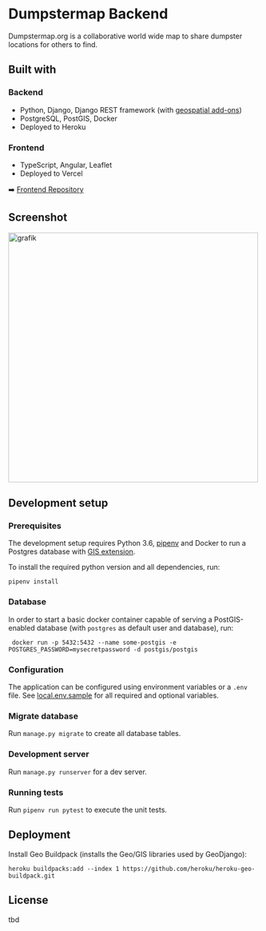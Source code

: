# Dumpstermap Backend
Dumpstermap.org is a collaborative world wide map to share dumpster locations for others to find.

## Built with
### Backend
* Python, Django, Django REST framework (with [geospatial add-ons](https://github.com/openwisp/django-rest-framework-gis))
* PostgreSQL, PostGIS, Docker
* Deployed to Heroku

### Frontend
* TypeScript, Angular, Leaflet
* Deployed to Vercel

➡️ [Frontend Repository](https://github.com/Debakel/dumpstermap-ng)


## Screenshot

<img width="500" alt="grafik" src="https://user-images.githubusercontent.com/2857237/137350812-08b9ad62-106d-46f2-96d0-835f48481363.png">

## Development setup

### Prerequisites

The development setup requires Python 3.6, [pipenv](https://github.com/pypa/pipenv) and Docker to run a Postgres database with [GIS extension](https://postgis.net/).

To install the required python version and all dependencies, run:

    pipenv install

### Database

In order to start a basic docker container capable of serving a PostGIS-enabled database (with `postgres` as default
user and database), run:

     docker run -p 5432:5432 --name some-postgis -e POSTGRES_PASSWORD=mysecretpassword -d postgis/postgis

### Configuration

The application can be configured using environment variables or a `.env` file. See [local.env.sample](local.env.sample) for all required and
optional variables.

### Migrate database

Run `manage.py migrate` to create all database tables.

### Development server

Run `manage.py runserver` for a dev server.

### Running tests
Run `pipenv run pytest` to execute the unit tests.


## Deployment

Install Geo Buildpack (installs the Geo/GIS libraries used by GeoDjango):

    heroku buildpacks:add --index 1 https://github.com/heroku/heroku-geo-buildpack.git

 ## License
 tbd
